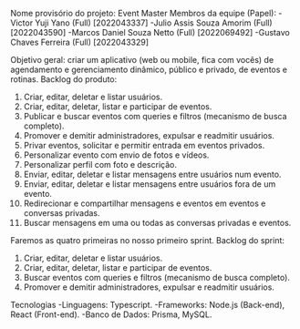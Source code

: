 Nome provisório do projeto:
Event Master
Membros da equipe (Papel):
-Victor Yuji Yano (Full) [2022043337]
-Julio Assis Souza Amorim (Full) [2022043590]
-Marcos Daniel Souza Netto (Full) [2022069492]
-Gustavo Chaves Ferreira (Full) [2022043329]

Objetivo geral: criar um aplicativo (web ou mobile, fica com vocês) de agendamento e gerenciamento dinâmico, público e privado, de eventos e rotinas.
Backlog do produto:
1. Criar, editar, deletar e listar usuários.
2. Criar, editar, deletar, listar e participar de eventos.
3. Publicar e buscar eventos com queries e filtros (mecanismo de busca completo).
4. Promover e demitir administradores, expulsar e readmitir usuários.
5. Privar eventos, solicitar e permitir entrada em eventos privados.
6. Personalizar evento com envio de fotos e vídeos.
7. Personalizar perfil com foto e descrição.
8. Enviar, editar, deletar e listar mensagens entre usuários num evento.
9. Enviar, editar, deletar e listar mensagens entre usuários fora de um evento.
10. Redirecionar e compartilhar mensagens e eventos em eventos e conversas privadas.
11. Buscar mensagens em uma ou todas as conversas privadas e eventos.

Faremos as quatro primeiras no nosso primeiro sprint.
Backlog do sprint:
1. Criar, editar, deletar e listar usuários.
2. Criar, editar, deletar, listar e participar de eventos.
3. Buscar eventos com queries e filtros (mecanismo de busca completo).
4. Promover e demitir administradores, expulsar e readmitir usuários.

Tecnologias
-Linguagens: Typescript.
-Frameworks: Node.js (Back-end), React (Front-end).
-Banco de Dados: Prisma, MySQL.
